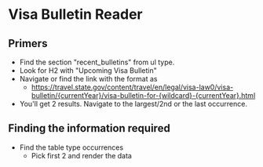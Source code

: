 # Visa Bulletin Reader

## Primers

- Find the section "recent_bulletins" from ul type.
- Look for H2 with "Upcoming Visa Bulletin"
- Navigate or find the link with the format as
  - https://travel.state.gov/content/travel/en/legal/visa-law0/visa-bulletin/{currentYear}/visa-bulletin-for-{wildcard}-{currentYear}.html
- You'll get 2 results.
  Navigate to the largest/2nd or the last occurrence.

## Finding the information required

- Find the table type occurrences
  - Pick first 2 and render the data

